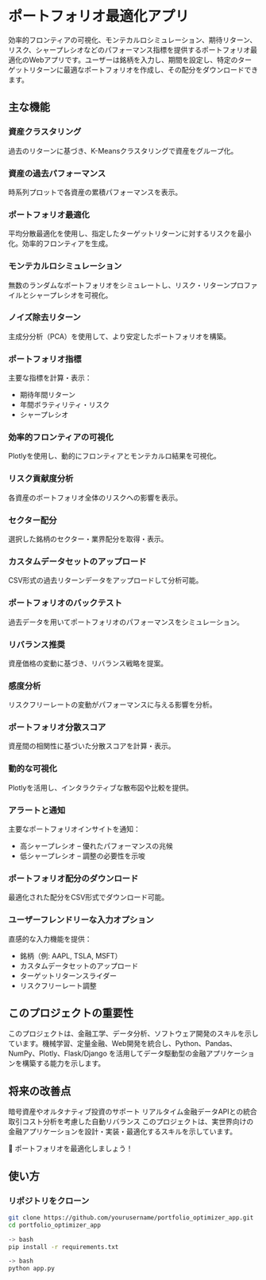 # ポートフォリオ最適化アプリ

効率的フロンティアの可視化、モンテカルロシミュレーション、期待リターン、リスク、シャープレシオなどのパフォーマンス指標を提供するポートフォリオ最適化のWebアプリです。ユーザーは銘柄を入力し、期間を設定し、特定のターゲットリターンに最適なポートフォリオを作成し、その配分をダウンロードできます。

## 主な機能

### 資産クラスタリング
過去のリターンに基づき、K-Meansクラスタリングで資産をグループ化。

### 資産の過去パフォーマンス
時系列プロットで各資産の累積パフォーマンスを表示。

### ポートフォリオ最適化
平均分散最適化を使用し、指定したターゲットリターンに対するリスクを最小化。効率的フロンティアを生成。

### モンテカルロシミュレーション
無数のランダムなポートフォリオをシミュレートし、リスク・リターンプロファイルとシャープレシオを可視化。

### ノイズ除去リターン
主成分分析（PCA）を使用して、より安定したポートフォリオを構築。

### ポートフォリオ指標
主要な指標を計算・表示：
- 期待年間リターン
- 年間ボラティリティ・リスク
- シャープレシオ

### 効率的フロンティアの可視化
Plotlyを使用し、動的にフロンティアとモンテカルロ結果を可視化。

### リスク貢献度分析
各資産のポートフォリオ全体のリスクへの影響を表示。

### セクター配分
選択した銘柄のセクター・業界配分を取得・表示。

### カスタムデータセットのアップロード
CSV形式の過去リターンデータをアップロードして分析可能。

### ポートフォリオのバックテスト
過去データを用いてポートフォリオのパフォーマンスをシミュレーション。

### リバランス推奨
資産価格の変動に基づき、リバランス戦略を提案。

### 感度分析
リスクフリーレートの変動がパフォーマンスに与える影響を分析。

### ポートフォリオ分散スコア
資産間の相関性に基づいた分散スコアを計算・表示。

### 動的な可視化
Plotlyを活用し、インタラクティブな散布図や比較を提供。

### アラートと通知
主要なポートフォリオインサイトを通知：
- 高シャープレシオ – 優れたパフォーマンスの兆候
- 低シャープレシオ – 調整の必要性を示唆

### ポートフォリオ配分のダウンロード
最適化された配分をCSV形式でダウンロード可能。

### ユーザーフレンドリーな入力オプション
直感的な入力機能を提供：
- 銘柄（例: AAPL, TSLA, MSFT）
- カスタムデータセットのアップロード
- ターゲットリターンスライダー
- リスクフリーレート調整

## このプロジェクトの重要性
このプロジェクトは、金融工学、データ分析、ソフトウェア開発のスキルを示しています。機械学習、定量金融、Web開発を統合し、Python、Pandas、NumPy、Plotly、Flask/Django を活用してデータ駆動型の金融アプリケーションを構築する能力を示します。

## 将来の改善点
暗号資産やオルタナティブ投資のサポート
リアルタイム金融データAPIとの統合
取引コスト分析を考慮した自動リバランス
このプロジェクトは、実世界向けの金融アプリケーションを設計・実装・最適化するスキルを示しています。

🚀 ポートフォリオを最適化しましょう！

## 使い方

### リポジトリをクローン
```bash
git clone https://github.com/yourusername/portfolio_optimizer_app.git
cd portfolio_optimizer_app 

-> bash
pip install -r requirements.txt

-> bash
python app.py
